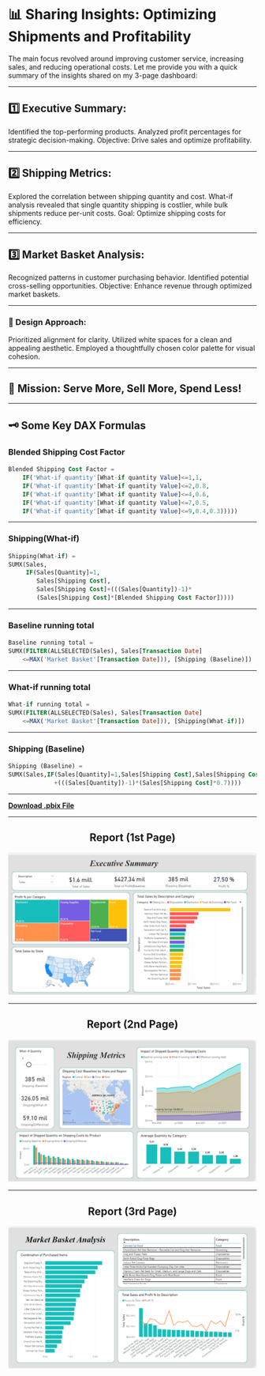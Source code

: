# 📊 Sharing Insights: Optimizing Shipments and Profitability 

The main focus revolved around improving customer service, increasing sales, and reducing operational costs. Let me provide you with a quick summary of the insights shared on my 3-page dashboard:
***
## 1️⃣ Executive Summary:

Identified the top-performing products.
Analyzed profit percentages for strategic decision-making.
Objective: Drive sales and optimize profitability.
***
## 2️⃣ Shipping Metrics:

Explored the correlation between shipping quantity and cost.
What-if analysis revealed that single quantity shipping is costlier, while bulk shipments reduce per-unit costs.
Goal: Optimize shipping costs for efficiency.
***
## 3️⃣ Market Basket Analysis:

Recognized patterns in customer purchasing behavior.
Identified potential cross-selling opportunities.
Objective: Enhance revenue through optimized market baskets.
***
### 🎨 Design Approach:

Prioritized alignment for clarity.
Utilized white spaces for a clean and appealing aesthetic.
Employed a thoughtfully chosen color palette for visual cohesion.
***
## 🎯 Mission: Serve More, Sell More, Spend Less! 
***

## 🗝️ Some Key DAX Formulas


### Blended Shipping Cost Factor

````sql
Blended Shipping Cost Factor =
    IF('What-if quantity'[What-if quantity Value]<=1,1,
    IF('What-if quantity'[What-if quantity Value]<=2,0.8,
    IF('What-if quantity'[What-if quantity Value]<=4,0.6,
    IF('What-if quantity'[What-if quantity Value]<=7,0.5,
    IF('What-if quantity'[What-if quantity Value]<=9,0.4,0.3)))))
````
***

### Shipping(What-if)
````sql
Shipping(What-if) = 
SUMX(Sales, 
     IF(Sales[Quantity]=1,
        Sales[Shipping Cost],
        Sales[Shipping Cost]+(((Sales[Quantity])-1)*
        (Sales[Shipping Cost]*[Blended Shipping Cost Factor]))))
````
***
### Baseline running total
````sql
Baseline running total = 
SUMX(FILTER(ALLSELECTED(Sales), Sales[Transaction Date]
    <=MAX('Market Basket'[Transaction Date])), [Shipping (Baseline)])
````

***
### What-if running total
````sql
What-if running total = 
SUMX(FILTER(ALLSELECTED(Sales), Sales[Transaction Date] 
    <=MAX('Market Basket'[Transaction Date])), [Shipping(What-if)])
````

***
### Shipping (Baseline)
````sql
Shipping (Baseline) = 
SUMX(Sales,IF(Sales[Quantity]=1,Sales[Shipping Cost],Sales[Shipping Cost]
             +(((Sales[Quantity])-1)*(Sales[Shipping Cost]*0.7))))

````
***
[**Download .pbix File**](https://github.com/alezirczy/Power-Bi-Projects/blob/main/%231%20Logistic%3A%20Optimizing%20Shipments%20and%20Profitability/Logistics%20Operation%20-%20Optimizing%20Shipments%20and%20Profitability%20v2.pbix)

***


<h2 align="center">Report (1st Page)</h2>


<img src="https://github.com/alezirczy/Images/blob/main/%231%20Optimizing%20Shipments%20and%20Profitability/Executive%20Summary%20-%20Report%20(1st%20Page).png">

***
<h2 align="center">Report (2nd Page)</h2>
<img src="https://github.com/alezirczy/Images/blob/main/%231%20Optimizing%20Shipments%20and%20Profitability/Shipping%20Metrics%20-%20Report%20(2nd%20Page).png">


***
<h2 align="center">Report (3rd Page)</h2>
<img src="https://github.com/alezirczy/Images/blob/main/%231%20Optimizing%20Shipments%20and%20Profitability/Market%20Basket%20-%20Report%20(3rd%20Page).png">

